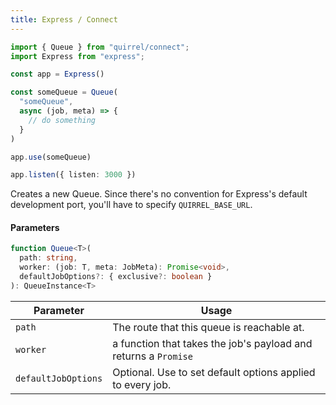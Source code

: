 ```yaml
---
title: Express / Connect
---
```


```ts
import { Queue } from "quirrel/connect";
import Express from "express";

const app = Express()

const someQueue = Queue(
  "someQueue",
  async (job, meta) => {
    // do something
  }
)

app.use(someQueue)

app.listen({ listen: 3000 })
```

Creates a new Queue.
Since there's no convention for Express's default development port, you'll have to specify `QUIRREL_BASE_URL`.

#### Parameters

```ts
function Queue<T>(
  path: string,
  worker: (job: T, meta: JobMeta): Promise<void>,
  defaultJobOptions?: { exclusive?: boolean }
): QueueInstance<T>
```

| Parameter           | Usage                                                           |
| ------------------- | --------------------------------------------------------------- |
| `path`              | The route that this queue is reachable at.                      |
| `worker`            | a function that takes the job's payload and returns a `Promise` |
| `defaultJobOptions` | Optional. Use to set default options applied to every job.      |

